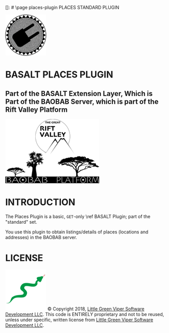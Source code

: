 []: # \page places-plugin PLACES STANDARD PLUGIN

![PLACES PLUGIN](images/BASALT-PLUGIN.png)

BASALT PLACES PLUGIN
====================

Part of the BASALT Extension Layer, Which is Part of the BAOBAB Server, which is part of the Rift Valley Platform
-----------------------------------------------------------------------------------------------------------------
![BAOBAB Server and The Rift Valley Platform](images/BothLogos.png)

INTRODUCTION
============

The Places Plugin is a basic, `GET`-only \ref BASALT Plugin; part of the "standard" set.

You use this plugin to obtain listings/details of places (locations and addresses) in the BAOBAB server.

LICENSE
=======

![Little Green Viper Software Development LLC](images/viper.png)
© Copyright 2018, [Little Green Viper Software Development LLC](https://littlegreenviper.com).
This code is ENTIRELY proprietary and not to be reused, unless under specific, written license from [Little Green Viper Software Development LLC](https://littlegreenviper.com).
